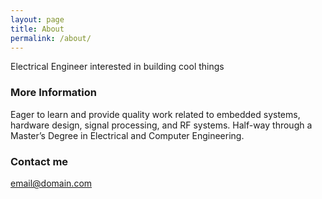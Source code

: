 ```yaml
---
layout: page
title: About
permalink: /about/
---
```


Electrical Engineer interested in building cool things

### More Information

Eager to learn and provide quality work related to embedded systems, hardware design, signal processing, and RF systems. Half-way through a Master’s Degree in Electrical and Computer Engineering.

### Contact me

[email@domain.com](mailto:email@domain.com)